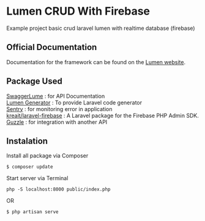 # Lumen CRUD With Firebase

Example project basic crud laravel lumen with realtime database (firebase)

## Official Documentation

Documentation for the framework can be found on the [Lumen website](https://lumen.laravel.com/docs).

## Package Used

[SwaggerLume](https://github.com/DarkaOnLine/SwaggerLume) : for API Documentation <br>
[Lumen Generator](https://github.com/flipboxstudio/lumen-generator) : To provide Laravel code generator <br>
[Sentry](https://docs.sentry.io/platforms/php/guides/laravel/) : for monitoring error in application <br>
[kreait/laravel-firebase](https://github.com/kreait/laravel-firebase) : A Laravel package for the Firebase PHP Admin SDK. <br>
[Guzzle](https://github.com/guzzle/guzzle) : for integration with another API

## Instalation

Install all package via Composer

```
$ composer update
```

Start server via Terminal

```
php -S localhost:8000 public/index.php
```

OR

```
$ php artisan serve
```
